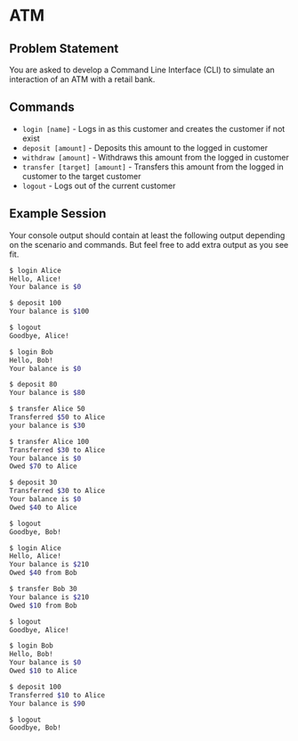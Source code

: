 # ATM

## Problem Statement

You are asked to develop a Command Line Interface (CLI) to simulate an interaction of an ATM with a retail bank.

## Commands

* `login [name]` - Logs in as this customer and creates the customer if not exist
* `deposit [amount]` - Deposits this amount to the logged in customer
* `withdraw [amount]` - Withdraws this amount from the logged in customer
* `transfer [target] [amount]` - Transfers this amount from the logged in customer to the target customer
* `logout` - Logs out of the current customer

## Example Session

Your console output should contain at least the following output depending on the scenario and commands. But feel free
to add extra output as you see fit.

```bash
$ login Alice
Hello, Alice!
Your balance is $0

$ deposit 100
Your balance is $100

$ logout
Goodbye, Alice!

$ login Bob
Hello, Bob!
Your balance is $0

$ deposit 80
Your balance is $80

$ transfer Alice 50
Transferred $50 to Alice
your balance is $30

$ transfer Alice 100
Transferred $30 to Alice
Your balance is $0
Owed $70 to Alice

$ deposit 30
Transferred $30 to Alice
Your balance is $0
Owed $40 to Alice

$ logout
Goodbye, Bob!

$ login Alice
Hello, Alice!
Your balance is $210
Owed $40 from Bob

$ transfer Bob 30
Your balance is $210
Owed $10 from Bob

$ logout
Goodbye, Alice!

$ login Bob
Hello, Bob!
Your balance is $0
Owed $10 to Alice

$ deposit 100
Transferred $10 to Alice
Your balance is $90

$ logout
Goodbye, Bob!
```
